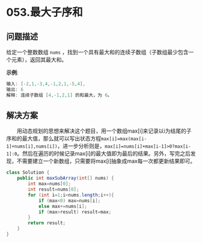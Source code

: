 # 053.最大子序和

## **问题描述**  

给定一个整数数组 `nums` ，找到一个具有最大和的连续子数组（子数组最少包含一个元素），返回其最大和。

**示例**:  

```java
输入: [-2,1,-3,4,-1,2,1,-5,4],
输出: 6
解释: 连续子数组 [4,-1,2,1] 的和最大，为 6。
```

## **解决方案**  

&emsp;&emsp;用动态规划的思想来解决这个题目，用一个数组max[i]来记录以i为结尾的子序和的最大值，那么就可以写出状态方程`max[i]=max(max[i-1]+nums[i],nums[i])`，进一步分析则是，`max[i]=nums[i]+max[i-1]>0?max[i-1]:0`。然后在遍历的时候记录max[i]的最大值即为最后的结果。另外，写完之后发现，不需要建立一个新数组，只需要将max[i]抽象成max每一次都更新结果即可。

```java
class Solution {
    public int maxSubArray(int[] nums) {
        int max=nums[0];
        int result=nums[0];
        for (int i=1;i<nums.length;i++){
            if (max<0) max=nums[i];
            else max+=nums[i];
            if (max>result) result=max;
        }
        return result;
    }
}
```